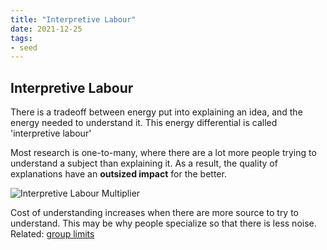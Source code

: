 ```yaml
---
title: "Interpretive Labour"
date: 2021-12-25
tags:
- seed
---
```


## Interpretive Labour
There is a tradeoff between energy put into explaining an idea, and the energy needed to understand it. This energy differential is called 'interpretive labour'

Most research is one-to-many, where there are a lot more people trying to understand a subject than explaining it. As a result, the quality of explanations have an **outsized impact** for the better.

![Interpretive Labour Multiplier](https://distill.pub/2017/research-debt/assets/publish-one-many-crop.jpg)

Cost of understanding increases when there are more source to try to understand. This may be why people specialize so that there is less noise. Related: [group limits](thoughts/group%20limits.md)